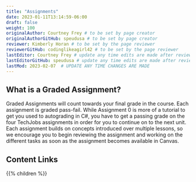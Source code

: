 ```yaml
---
title: "Assignments"
date: 2023-01-11T13:14:59-06:00
draft: false
weight: 100
originalAuthor: Courtney Frey # to be set by page creator
originalAuthorGitHub: speudusa # to be set by page creator
reviewer: Kimberly Horan # to be set by the page reviewer
reviewerGitHub: codinglikeagirl42 # to be set by the page reviewer
lastEditor: Courtney Frey # update any time edits are made after review
lastEditorGitHub: speudusa # update any time edits are made after review
lastMod: 2023-02-07  # UPDATE ANY TIME CHANGES ARE MADE
---
```


## What is a Graded Assignment?

Graded Assignments will count towards your final grade in the course. Each assignment is graded pass-fail. While Assignment 0 is more of a tutorial to get you used to autograding in C#, you have to get a passing grade on the four TechJobs assignments in order for you to continue on to the next unit. Each assignment builds on concepts introduced over multiple lessons, so we encourage you to begin reviewing the assignment and working on the different tasks as soon as the assignment becomes available in Canvas.

## Content Links

{{% children %}}
